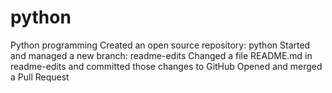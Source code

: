 # python
Python programming
Created an open source repository: python
Started and managed a new branch: readme-edits
Changed a file README.md in readme-edits and committed those changes to GitHub
Opened and merged a Pull Request
